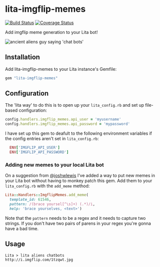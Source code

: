 # lita-imgflip-memes

[![Build Status](https://travis-ci.org/dpritchett/lita-imgflip-memes.svg?branch=master)](https://travis-ci.org/dpritchett/lita-imgflip-memes)
[![Coverage Status](https://coveralls.io/repos/dpritchett/lita-imgflip-memes/badge.svg)](https://coveralls.io/r/dpritchett/lita-imgflip-memes)

Add imgflip meme generation to your Lita bot!

![ancient aliens guy saying 'chat bots'](http://i.imgur.com/FxGSzjVl.jpg)

## Installation

Add lita-imgflip-memes to your Lita instance's Gemfile:

``` ruby
gem "lita-imgflip-memes"
```

## Configuration
The 'lita way' to do this is to open up your `lita_config.rb` and set up file-based configuration:

```rb
config.handlers.imgflip_memes.api_user = 'myusername'
config.handlers.imgflip_memes.api_password = 'mypassword'
```

I have set up this gem to deafult to the following environment variables if the config entries aren't set in `lita_config.rb`:

```rb
  ENV['IMGFLIP_API_USER']
  ENV['IMGFLIP_API_PASSWORD']
```

### Adding new memes to your local Lita bot
On a suggestion from [@joshwlewis](https://github.com/joshwlewis) I've added a way to put new memes in your Lita bot without having to monkey patch this gem.  Add them to your `lita_config.rb` with the `add_meme` method:

```rb
Lita::Handlers::ImgflipMemes.add_meme(
  template_id: 61546,
  pattern: /(brace yoursel[^\s]+) (.*)/i,
  help: 'brace yourselves, <text>')
```

Note that the `pattern` needs to be a regex and it needs to capture two strings.  If you don't have two pairs of parens in your regex you're gonna have a bad time.

## Usage

```
Lita > lita aliens chatbots
http://i.imgflip.com/1tzqwt.jpg
```
